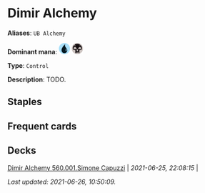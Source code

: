 # Dimir Alchemy

**Aliases**: `UB Alchemy`

**Dominant mana**: <img src="../resources/images/mana/U.png" width="25"/> <img src="../resources/images/mana/B.png" width="25"/>

**Type**: `Control`

**Description**: TODO.

## **Staples**



## **Frequent cards**



## **Decks**

[Dimir Alchemy 560.001.Simone Capuzzi](https://deckstats.net/decks/181430/2124867-dimir-alchemy-560-001-simone-c) | *2021-06-25, 22:08:15* |   


*Last updated: 2021-06-26, 10:50:09.*
